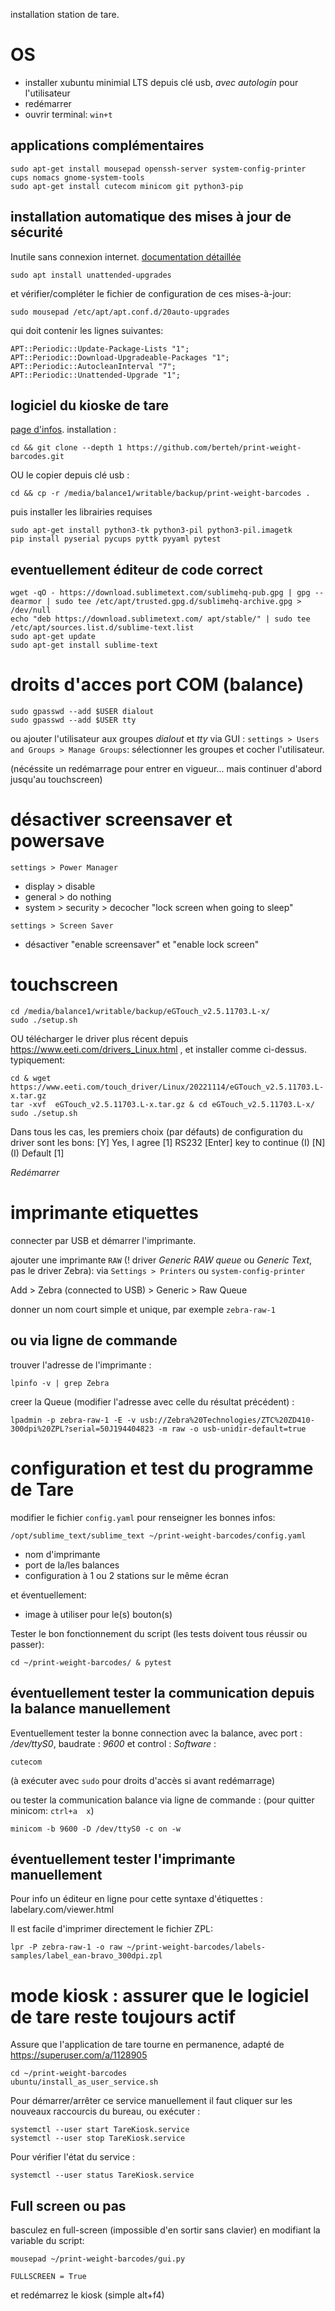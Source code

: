installation station de tare.

# OS

- installer xubuntu minimial LTS depuis clé usb, *avec autologin* pour l'utilisateur
- redémarrer
- ouvrir terminal: `win+t`

## applications complémentaires

    sudo apt-get install mousepad openssh-server system-config-printer cups nomacs gnome-system-tools
    sudo apt-get install cutecom minicom git python3-pip


## installation automatique des mises à jour de sécurité

Inutile sans connexion internet. [documentation détaillée](https://guide.ubuntu-fr.org/server/automatic-updates.html)

    sudo apt install unattended-upgrades

et vérifier/compléter le fichier de configuration de ces mises-à-jour:

    sudo mousepad /etc/apt/apt.conf.d/20auto-upgrades

qui doit contenir les lignes suivantes:

    APT::Periodic::Update-Package-Lists "1";
    APT::Periodic::Download-Upgradeable-Packages "1";
    APT::Periodic::AutocleanInterval "7";
    APT::Periodic::Unattended-Upgrade "1";


## logiciel du kioske de tare

[page d'infos](https://github.com/berteh/print-weight-barcodes). installation :

    cd && git clone --depth 1 https://github.com/berteh/print-weight-barcodes.git    

OU le copier depuis clé usb :

    cd && cp -r /media/balance1/writable/backup/print-weight-barcodes .

puis installer les librairies requises

    sudo apt-get install python3-tk python3-pil python3-pil.imagetk
    pip install pyserial pycups pyttk pyyaml pytest

 
## eventuellement éditeur de code correct

    wget -qO - https://download.sublimetext.com/sublimehq-pub.gpg | gpg --dearmor | sudo tee /etc/apt/trusted.gpg.d/sublimehq-archive.gpg > /dev/null
    echo "deb https://download.sublimetext.com/ apt/stable/" | sudo tee /etc/apt/sources.list.d/sublime-text.list
    sudo apt-get update
    sudo apt-get install sublime-text


# droits d'acces port COM (balance)

    sudo gpasswd --add $USER dialout
    sudo gpasswd --add $USER tty

ou ajouter l'utilisateur aux groupes *dialout* et *tty* via GUI : `settings > Users and Groups > Manage Groups`: sélectionner les groupes et cocher l'utilisateur.

(nécéssite un redémarrage pour entrer en vigueur... mais continuer d'abord jusqu'au touchscreen)



# désactiver screensaver et powersave
`settings > Power Manager`

- display > disable
- general > do nothing
- system > security > decocher "lock screen when going to sleep"

`settings > Screen Saver`

- désactiver "enable screensaver" et "enable lock screen"


# touchscreen

    cd /media/balance1/writable/backup/eGTouch_v2.5.11703.L-x/
    sudo ./setup.sh 

OU télécharger le driver plus récent depuis https://www.eeti.com/drivers_Linux.html , et installer comme ci-dessus. typiquement:

    cd & wget https://www.eeti.com/touch_driver/Linux/20221114/eGTouch_v2.5.11703.L-x.tar.gz
    tar -xvf  eGTouch_v2.5.11703.L-x.tar.gz & cd eGTouch_v2.5.11703.L-x/
    sudo ./setup.sh    

Dans tous les cas, les premiers choix (par défauts) de configuration du driver sont les bons:
    [Y] Yes, I agree
    [1] RS232
    [Enter] key to continue
    (I) [N]
    (I) Default [1]

*Redémarrer*


# imprimante etiquettes

connecter par USB et démarrer l'imprimante.

ajouter une imprimante `RAW`  (! driver *Generic RAW queue* ou *Generic Text*, pas le driver Zebra): via `Settings > Printers`  ou `system-config-printer`

Add > Zebra (connected to USB) > Generic > Raw Queue

donner un nom court simple et unique, par exemple `zebra-raw-1`


## ou via ligne de commande

trouver l'adresse de l'imprimante :

    lpinfo -v | grep Zebra

creer la Queue (modifier l'adresse avec celle du résultat précédent) :

    lpadmin -p zebra-raw-1 -E -v usb://Zebra%20Technologies/ZTC%20ZD410-300dpi%20ZPL?serial=50J194404823 -m raw -o usb-unidir-default=true


# configuration et test du programme de Tare

modifier le fichier `config.yaml` pour renseigner les bonnes infos:

    /opt/sublime_text/sublime_text ~/print-weight-barcodes/config.yaml

- nom d'imprimante
- port de la/les balances
- configuration à 1 ou 2 stations sur le même écran

et éventuellement:
- image à utiliser pour le(s) bouton(s)

Tester le bon fonctionnement du script (les tests doivent tous réussir ou passer):

    cd ~/print-weight-barcodes/ & pytest


## éventuellement tester la communication depuis la balance manuellement

Eventuellement tester la bonne connection avec la balance, avec port : */dev/ttyS0*, baudrate : *9600* et control : *Software* :

    cutecom

(à exécuter avec `sudo` pour droits d'accès si avant redémarrage)

ou tester la communication balance via ligne de commande :  (pour quitter minicom: `ctrl+a  x`)

    minicom -b 9600 -D /dev/ttyS0 -c on -w

## éventuellement tester l'imprimante manuellement

Pour info un éditeur en ligne pour cette syntaxe d'étiquettes :
labelary.com/viewer.html

Il est facile d'imprimer directement le fichier ZPL:

    lpr -P zebra-raw-1 -o raw ~/print-weight-barcodes/labels-samples/label_ean-bravo_300dpi.zpl



# mode kiosk : assurer que le logiciel de tare reste toujours actif

Assure que l'application de tare tourne en permanence, adapté de https://superuser.com/a/1128905

    cd ~/print-weight-barcodes
    ubuntu/install_as_user_service.sh


Pour démarrer/arrêter ce service manuellement il faut cliquer sur les nouveaux raccourcis du bureau, ou exécuter :

    systemctl --user start TareKiosk.service
    systemctl --user stop TareKiosk.service


Pour vérifier l'état du service :

    systemctl --user status TareKiosk.service 


## Full screen ou pas

basculez en full-screen (impossible d'en sortir sans clavier) en modifiant la variable du script:

    mousepad ~/print-weight-barcodes/gui.py

    FULLSCREEN = True

et redémarrez le kiosk (simple alt+f4)
